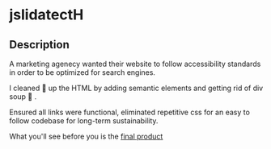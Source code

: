 # jslidatectH

## Description

A marketing agenecy wanted their website to follow accessibility standards in order to be optimized for search engines. 

I cleaned :broom: up the HTML by adding semantic elements and getting rid of div soup :stew: .

Ensured all links were functional, eliminated repetitive css for an easy to follow codebase for long-term sustainability.

What you'll see before you is the [final product](https://disantoz.github.io/jslidatect/#social-media-marketing) 